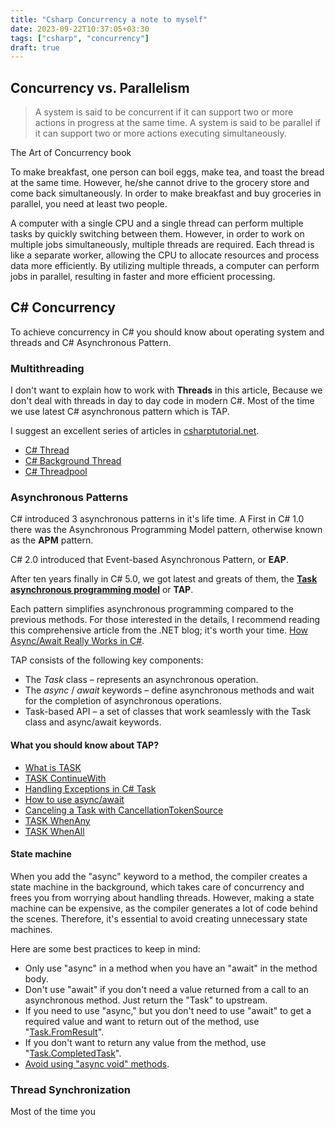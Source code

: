 ```yaml
---
title: "Csharp Concurrency a note to myself"
date: 2023-09-22T10:37:05+03:30
tags: ["csharp", "concurrency"]
draft: true
---
```


## Concurrency vs. Parallelism

> A system is said to be concurrent if it can support two or more actions in progress at the same time. A system is said to be parallel if it can support two or more actions executing simultaneously.

The Art of Concurrency book

To make breakfast, one person can boil eggs, make tea, and toast the bread at the same time. However, he/she cannot drive to the grocery store and come back simultaneously. In order to make breakfast and buy groceries in parallel, you need at least two people.

A computer with a single CPU and a single thread can perform multiple tasks by quickly switching between them. However, in order to work on multiple jobs simultaneously, multiple threads are required. Each thread is like a separate worker, allowing the CPU to allocate resources and process data more efficiently. By utilizing multiple threads, a computer can perform jobs in parallel, resulting in faster and more efficient processing.

## C# Concurrency

To achieve concurrency in C# you should know about operating system and threads and C# Asynchronous Pattern.

### Multithreading

I don't want to explain how to work with **Threads** in this article, Because we don't deal with threads in day to day code in modern C#. Most of the time we use latest C# asynchronous pattern which is TAP.

I suggest an excellent series of articles in [csharptutorial.net](https://www.csharptutorial.net/).

- [C# Thread](https://www.csharptutorial.net/csharp-concurrency/csharp-thread/)
- [C# Background Thread](https://www.csharptutorial.net/csharp-concurrency/csharp-background-thread/)
- [C# Threadpool](https://www.csharptutorial.net/csharp-concurrency/csharp-threadpool/)

### Asynchronous Patterns

C# introduced 3 asynchronous patterns in it's life time. A First in C# 1.0 there was the Asynchronous Programming Model pattern, otherwise known as the **APM** pattern.

C# 2.0 introduced that Event-based Asynchronous Pattern, or **EAP**.

After ten years finally in C# 5.0, we got latest and greats of them, the **[Task asynchronous programming model](https://learn.microsoft.com/en-us/dotnet/csharp/asynchronous-programming/task-asynchronous-programming-model)** or **TAP**.

Each pattern simplifies asynchronous programming compared to the previous methods. For those interested in the details, I recommend reading this comprehensive article from the .NET blog; it's worth your time. [How Async/Await Really Works in C#](https://devblogs.microsoft.com/dotnet/how-async-await-really-works/).

TAP consists of the following key components:

- The *Task* class – represents an asynchronous operation.
- The *async* / *await* keywords – define asynchronous methods and wait for the completion of asynchronous operations.
- Task-based API – a set of classes that work seamlessly with the Task class and async/await keywords.

#### What you should know about TAP?

- [What is TASK](https://www.csharptutorial.net/csharp-concurrency/csharp-task/)
- [TASK ContinueWith](https://www.csharptutorial.net/csharp-concurrency/csharp-continuewith/)
- [Handling Exceptions in C# Task](https://www.csharptutorial.net/csharp-concurrency/csharp-task-handle-exception/)
- [How to use async/await](https://www.csharptutorial.net/csharp-concurrency/csharp-async-await/)
- [Canceling a Task with CancellationTokenSource](https://www.csharptutorial.net/csharp-concurrency/csharp-cancellationtokensource/)
- [TASK WhenAny](https://www.csharptutorial.net/csharp-concurrency/csharp-whenany/)
- [TASK WhenAll](https://www.csharptutorial.net/csharp-concurrency/csharp-whenall/)

#### State machine

When you add the "async" keyword to a method, the compiler creates a state machine in the background, which takes care of concurrency and frees you from worrying about handling threads. However, making a state machine can be expensive, as the compiler generates a lot of code behind the scenes. Therefore, it's essential to avoid creating unnecessary state machines.

Here are some best practices to keep in mind:

- Only use "async" in a method when you have an "await" in the method body.
- Don't use "await" if you don't need a value returned from a call to an asynchronous method. Just return the "Task" to upstream.
- If you need to use "async," but you don't need to use "await" to get a required value and want to return out of the method, use "[Task.FromResult](https://stackoverflow.com/questions/19568280/what-is-the-use-for-task-fromresulttresult-in-c-sharp)".
- If you don't want to return any value from the method, use "[Task.CompletedTask](https://stackoverflow.com/questions/30493036/what-is-the-point-of-net-4-6s-task-completedtask)".
- [Avoid using "async void" methods](https://learn.microsoft.com/en-us/archive/msdn-magazine/2013/march/async-await-best-practices-in-asynchronous-programming#avoid-async-void).

### Thread Synchronization

Most of the time you
